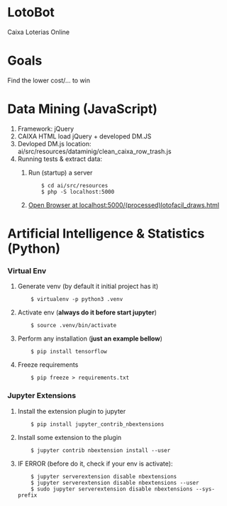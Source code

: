# LotoBot
Caixa Loterias Online


# Goals

Find the lower cost/... to win 

# Data Mining (JavaScript)

1. Framework: jQuery
1. CAIXA HTML load jQuery + developed DM.JS
1. Devloped DM.js location: ai/src/resources/dataminig/clean_caixa_row_trash.js
1. Running tests & extract data:
    1. Run (startup) a server
        
        ```shell
            $ cd ai/src/resources
            $ php -S localhost:5000
        ```
    1. [Open Browser at localhost:5000/(processed)lotofacil_draws.html](http://localhost:5000/(processed)lotofacil_draws.html)
    

# Artificial Intelligence & Statistics (Python)

### Virtual Env

1. Generate venv (by default it initial project has it)
    ```shell
        $ virtualenv -p python3 .venv
    ```
1. Activate env (__always do it before start jupyter__)
    ```shell
        $ source .venv/bin/activate
    ``` 
1. Perform any installation (__just an example bellow__)
    ```shell
        $ pip install tensorflow
    ```
1. Freeze requirements
    ```shell
        $ pip freeze > requirements.txt
    ```

### Jupyter Extensions

1. Install the extension plugin to jupyter
    ```shell
        $ pip install jupyter_contrib_nbextensions
    ```
1. Install some extension to the plugin
    ```shell
        $ jupyter contrib nbextension install --user
    ```
1. IF ERROR (before do it, check if your env is activate):
    ```shell
		$ jupyter serverextension disable nbextensions
		$ jupyter serverextension disable nbextensions --user
		$ sudo jupyter serverextension disable nbextensions --sys-prefix
    ```